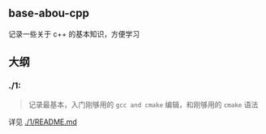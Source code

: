 
## base-abou-cpp
记录一些关于 c++ 的基本知识，方便学习

## 大纲

### ./1: 

> 记录最基本，入门刚够用的 `gcc and cmake` 编辑，和刚够用的 `cmake` 语法

详见 [./1/README.md](./1/README.md)
